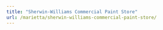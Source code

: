 ```yaml
---
title: "Sherwin-Williams Commercial Paint Store"
url: /marietta/sherwin-williams-commercial-paint-store/
---
```

